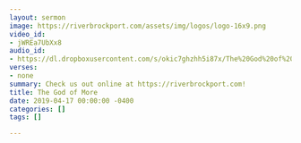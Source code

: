 ```yaml
---
layout: sermon
image: https://riverbrockport.com/assets/img/logos/logo-16x9.png
video_id:
- jWREa7UbXx8
audio_id:
- https://dl.dropboxusercontent.com/s/okic7ghzhh5i87x/The%20God%20of%20More.mp3?dl=0
verses:
- none
summary: Check us out online at https://riverbrockport.com!
title: The God of More
date: 2019-04-17 00:00:00 -0400
categories: []
tags: []

---
```

